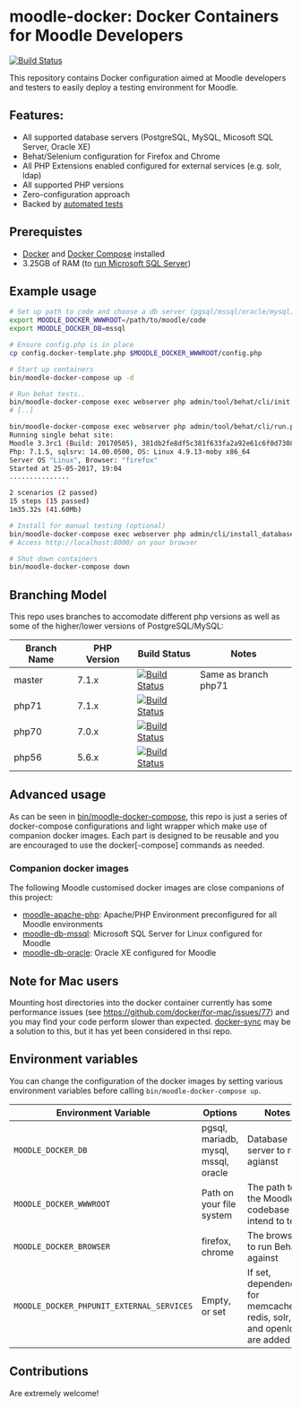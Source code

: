 # moodle-docker: Docker Containers for Moodle Developers
[![Build Status](https://travis-ci.org/danpoltawski/moodle-docker.svg?branch=master)](https://travis-ci.org/danpoltawski/moodle-docker/branches)

This repository contains Docker configuration aimed at Moodle developers and testers to easily deploy a testing environment for Moodle.

## Features:
* All supported database servers (PostgreSQL, MySQL, Micosoft SQL Server, Oracle XE)
* Behat/Selenium configuration for Firefox and Chrome
* All PHP Extensions enabled configured for external services (e.g. solr, ldap)
* All supported PHP versions
* Zero-configuration approach
* Backed by [automated tests](https://travis-ci.org/danpoltawski/moodle-docker/branches)

## Prerequistes
* [Docker](https://docs.docker.com) and [Docker Compose](https://docs.docker.com/compose/) installed
* 3.25GB of RAM (to [run Microsoft SQL Server](https://docs.microsoft.com/en-us/sql/linux/sql-server-linux-setup#prerequisites))

## Example usage

```bash
# Set up path to code and choose a db server (pgsql/mssql/oracle/mysql)
export MOODLE_DOCKER_WWWROOT=/path/to/moodle/code
export MOODLE_DOCKER_DB=mssql

# Ensure config.php is in place
cp config.docker-template.php $MOODLE_DOCKER_WWWROOT/config.php

# Start up containers
bin/moodle-docker-compose up -d

# Run behat tests..
bin/moodle-docker-compose exec webserver php admin/tool/behat/cli/init.php
# [..]

bin/moodle-docker-compose exec webserver php admin/tool/behat/cli/run.php --tags=@auth_manual
Running single behat site:
Moodle 3.3rc1 (Build: 20170505), 381db2fe8df5c381f633fa2a92e61c6f0d7308cb
Php: 7.1.5, sqlsrv: 14.00.0500, OS: Linux 4.9.13-moby x86_64
Server OS "Linux", Browser: "firefox"
Started at 25-05-2017, 19:04
...............

2 scenarios (2 passed)
15 steps (15 passed)
1m35.32s (41.60Mb)

# Install for manual testing (optional)
bin/moodle-docker-compose exec webserver php admin/cli/install_database.php --agree-license --fullname="Docker moodle" --shortname="docker_moodle" --adminpass="test" --adminemail="admin@example.com"
# Access http://localhost:8000/ on your browser

# Shut down containers
bin/moodle-docker-compose down
```

## Branching Model

This repo uses branches to accomodate different php versions as well as some of the higher/lower versions of PostgreSQL/MySQL:


| Branch Name  | PHP Version | Build Status | Notes |
|--------------|-------------|--------------|-------|
| master | 7.1.x | [![Build Status](https://travis-ci.org/danpoltawski/moodle-docker.svg?branch=master)](https://travis-ci.org/danpoltawski/moodle-docker) | Same as branch php71 |
| php71 | 7.1.x | [![Build Status](https://travis-ci.org/danpoltawski/moodle-docker.svg?branch=php71)](https://travis-ci.org/danpoltawski/moodle-docker) | |
| php70 | 7.0.x | [![Build Status](https://travis-ci.org/danpoltawski/moodle-docker.svg?branch=php70)](https://travis-ci.org/danpoltawski/moodle-docker) | |
| php56 | 5.6.x | [![Build Status](https://travis-ci.org/danpoltawski/moodle-docker.svg?branch=php56)](https://travis-ci.org/danpoltawski/moodle-docker) | |

## Advanced usage

As can be seen in [bin/moodle-docker-compose](https://github.com/danpoltawski/moodle-docker/blob/travis/bin/moodle-docker-compose),
this repo is just a series of docker-compose configurations and light wrapper which make use of companion docker images. Each part
is designed to be reusable and you are encouraged to use the docker[-compose] commands as needed.

### Companion docker images

The following Moodle customised docker images are close companions of this project:

* [moodle-apache-php](https://github.com/danpoltawski/moodle-php-apache): Apache/PHP Environment preconfigured for all Moodle environments
* [moodle-db-mssql](https://github.com/danpoltawski/moodle-db-mssql): Microsoft SQL Server for Linux configured for Moodle
* [moodle-db-oracle](https://github.com/danpoltawski/moodle-db-oracle): Oracle XE configured for Moodle

## Note for Mac users

Mounting host directories into the docker container currently has some performance issues (see https://github.com/docker/for-mac/issues/77) and you may find your code perform slower than expected. [docker-sync](https://github.com/EugenMayer/docker-sync) may be a solution to this, but it has yet been considered in thsi repo.

## Environment variables

You can change the configuration of the docker images by setting various environment variables before calling `bin/moodle-docker-compose up`.

| Environment Variable                      | Options                               | Notes                                                                   |
|-------------------------------------------|---------------------------------------|-------------------------------------------------------------------------|
| `MOODLE_DOCKER_DB`                        | pgsql, mariadb, mysql, mssql, oracle  | Database server to run agianst                                          |
| `MOODLE_DOCKER_WWWROOT`                   | Path on your file system              | The path to the Moodle codebase you intend to test.                     |
| `MOODLE_DOCKER_BROWSER`                   | firefox, chrome                       | The browser to run Behat against                                        |
| `MOODLE_DOCKER_PHPUNIT_EXTERNAL_SERVICES` | Empty, or set                         | If set, dependencies for memcached, redis, solr, and openldap are added |


## Contributions

Are extremely welcome!
